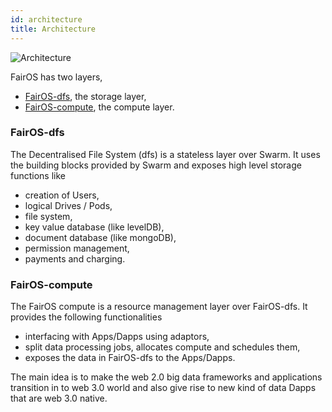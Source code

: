 ```yaml
---
id: architecture
title: Architecture
---
```


![Architecture](/img/FairOS-Architecture.png)

FairOS has two layers,
- [FairOS-dfs](/docs/fairOS-dfs/introduction), the storage layer,
- [FairOS-compute](/docs/fairOS-compute/introduction), the compute layer.

### FairOS-dfs
The Decentralised File System (dfs) is a stateless layer over Swarm. It uses the building blocks provided by Swarm and exposes high level storage functions like
- creation of Users,
- logical Drives / Pods,
- file system,
- key value database (like levelDB),
- document database (like mongoDB),
- permission management,
- payments and charging.

### FairOS-compute

The FairOS compute is a resource management layer over FairOS-dfs. It provides the following functionalities
- interfacing with Apps/Dapps using adaptors,
- split data processing jobs, allocates compute and schedules them,
- exposes the data in FairOS-dfs to the Apps/Dapps.

The main idea is to make the web 2.0 big data frameworks and applications transition in to web 3.0 world and also give rise to new kind of data Dapps that are web 3.0 native.
